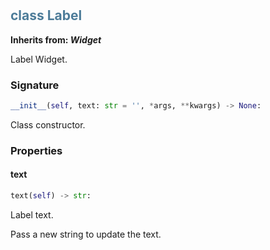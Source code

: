 #  

## <h2 style="color: #4d7c99;">class Label</h2>


**Inherits from: _Widget_**

Label Widget.


### Signature

```python
__init__(self, text: str = '', *args, **kwargs) -> None:
```

Class constructor.


### Properties


#### text

```python
text(self) -> str:
```

Label text.
  
  Pass a new string to update the text.
  
